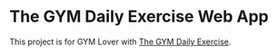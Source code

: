 # The GYM Daily Exercise Web App

This project is for GYM Lover with [The GYM Daily Exercise]("URL").
